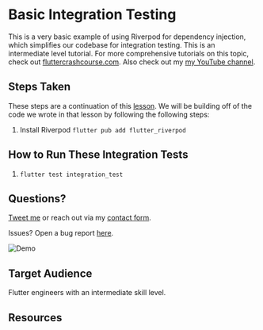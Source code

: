 # Basic Integration Testing

This is a very basic example of using Riverpod for dependency injection, which simplifies our codebase for integration testing. This is an intermediate level tutorial. For more comprehensive tutorials on this topic, check out [fluttercrashcourse.com](https://fluttercrashcourse.com). Also check out my [my YouTube channel](https://youtube.com/c/seenickcode).

## Steps Taken

These steps are a continuation of this [lesson](https://github.com/seenickcode/fluttercrashcourse-lessons/tree/master/youtube/basic_integration_testing). We will be building off of the code we wrote in that lesson by following the following steps:

1. Install Riverpod `flutter pub add flutter_riverpod`

## How to Run These Integration Tests

1. `flutter test integration_test`

## Questions?

[Tweet me](https://twitter.com/seenickcode) or reach out via my [contact form](https://fluttercrashcourse.com/sayhi).

Issues? Open a bug report [here](https://github.com/seenickcode/fluttercrashcourse-lessons/issues/new?assignees=&labels=&template=bug_report.md&title=).

![Demo](demo.gif)

## Target Audience

Flutter engineers with an intermediate skill level.

## Resources
